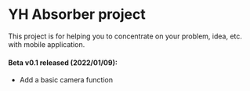 # YH Absorber project

This project is for helping you to concentrate on your problem, idea, etc. with mobile application.

#### Beta v0.1 released (2022/01/09):
- Add a basic camera function

